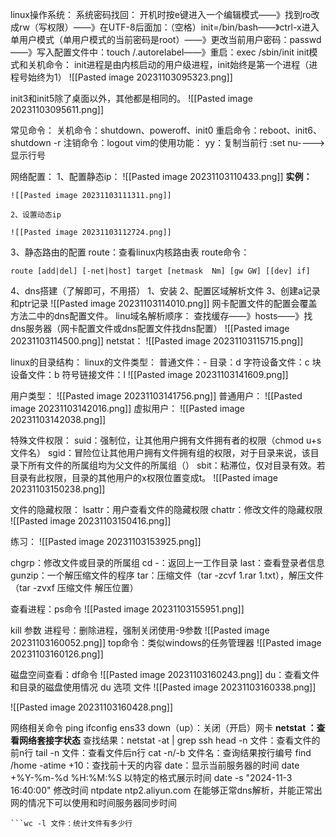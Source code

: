  

 linux操作系统：
	系统密码找回：
		开机时按e键进入一个编辑模式——》找到ro改成rw（写权限）——》在UTF-8后面加：（空格）init=/bin/bash——》ctrl-x进入单用户模式（单用户模式的当前密码是root）——》更改当前用户密码：passwd——》写入配置文件中：touch /.autorelabel——》重启：exec /sbin/init
	init模式和关机命令：
		init进程是由内核启动的用户级进程，init始终是第一个进程（进程号始终为1）
		![[Pasted image 20231103095323.png]]

init3和init5除了桌面以外，其他都是相同的。
![[Pasted image 20231103095611.png]]

常见命令：
	关机命令：shutdown、poweroff、init0
	重启命令：reboot、init6、shutdown -r
	注销命令：logout
vim的使用功能：
	yy：复制当前行
	:set nu---->显示行号

网络配置：
	1、配置静态ip：
	![[Pasted image 20231103110433.png]]
**实例：** 

	![[Pasted image 20231103111311.png]]

	2、设置动态ip
	
	![[Pasted image 20231103112724.png]]

3、静态路由的配置
route：查看linux内核路由表
route命令：
``` 
route [add|del] [-net|host] target [netmask  Nm] [gw GW] [[dev] if]
```
4、dns搭建（了解即可，不用搭）
	1、安装
	2、配置区域解析文件
	3、创建a记录和ptr记录
	![[Pasted image 20231103114010.png]]
网卡配置文件的配置会覆盖方法二中的dns配置文件。
linu域名解析顺序：
	查找缓存——》hosts——》找dns服务器（网卡配置文件或dns配置文件找dns配置）
	![[Pasted image 20231103114500.png]]
netstat：
![[Pasted image 20231103115715.png]]

linux的目录结构：
linux的文件类型：
	普通文件：-
	目录：d
	字符设备文件：c
	块设备文件：b
	符号链接文件：l
	![[Pasted image 20231103141609.png]]

用户类型：
	![[Pasted image 20231103141756.png]]
	普通用户：
	![[Pasted image 20231103142016.png]]
	虚拟用户：
	![[Pasted image 20231103142038.png]]


特殊文件权限：
	suid：强制位，让其他用户拥有文件拥有者的权限（chmod u+s   文件名）
	sgid：冒险位让其他用户拥有文件拥有组的权限，对于目录来说，该目录下所有文件的所属组均为父文件的所属组（）
	sbit：粘滞位，仅对目录有效。若目录有此权限，目录的其他用户的x权限位置变成t。
![[Pasted image 20231103150238.png]]

文件的隐藏权限：
	lsattr：用户查看文件的隐藏权限
	chattr：修改文件的隐藏权限
![[Pasted image 20231103150416.png]]


练习：
![[Pasted image 20231103153925.png]]


chgrp：修改文件或目录的所属组
cd -：返回上一工作目录
last：查看登录者信息
gunzip：一个解压缩文件的程序
tar：压缩文件（tar -zcvf  1.rar 1.txt），解压文件（tar -zvxf 压缩文件  解压位置）

查看进程：ps命令
![[Pasted image 20231103155951.png]]

kill  参数  进程号：删除进程，强制关闭使用-9参数
![[Pasted image 20231103160052.png]]
top命令：类似windows的任务管理器
![[Pasted image 20231103160126.png]]

磁盘空间查看：df命令
![[Pasted image 20231103160243.png]]
du：查看文件和目录的磁盘使用情况
	du 选项  文件
	![[Pasted image 20231103160338.png]]

![[Pasted image 20231103160428.png]]

网络相关命令
ping
ifconfig ens33 down（up）：关闭（开启）网卡
**netstat ：查看网络套接字状态** 查找结果：netstat -at  | grep  ssh
head -n 文件：查看文件的前n行
tail -n  文件：查看文件后n行
cat -n/-b 文件名：查询结果按行编号
find /home  -atime +10：查找前十天的内容
date：显示当前服务器的时间
	date +%Y-%m-%d %H:%M:%S  以特定的格式展示时间
	date -s "2024-11-3 16:40:00"   修改时间
	ntpdate ntp2.aliyun.com          在能够正常dns解析，并能正常出网的情况下可以使用和时间服务器同步时间


```toc
```wc -l 文件：统计文件有多少行


